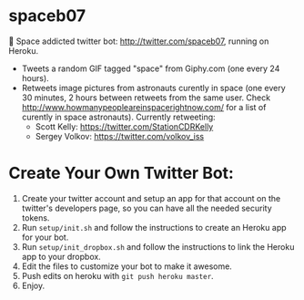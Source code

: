 # spaceb07
:rocket: Space addicted twitter bot: http://twitter.com/spaceb07, running on Heroku.

- Tweets a random GIF tagged "space" from Giphy.com (one every 24 hours).
- Retweets image pictures from astronauts curently in space (one every 30 minutes, 2 hours between retweets from the same user. Check http://www.howmanypeopleareinspacerightnow.com/ for a list of curently in space astronauts). Currently retweeting:
  - Scott Kelly: https://twitter.com/StationCDRKelly
  - Sergey Volkov: https://twitter.com/volkov_iss


# Create Your Own Twitter Bot:

1. Create your twitter account and setup an app for that account on the twitter's developers page, so you can have all the needed security tokens.
2. Run `setup/init.sh` and follow the instructions to create an Heroku app for your bot.
4. Run `setup/init_dropbox.sh` and follow the instructions to link the Heroku app to your dropbox.
5. Edit the files to customize your bot to make it awesome.
6. Push edits on heroku with `git push heroku master`.
7. Enjoy.
